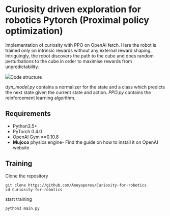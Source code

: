 # Curiosity driven exploration for robotics Pytorch (Proximal policy optimization)
Implementation of curiosity with PPO on OpenAI fetch. Here the robot is trained only on intrinsic rewards without any external reward shaping. Intriguingly, the robot discovers the path to the cube and does random perturbations to the cube in order to maximise rewards from unpredictability.
<td><img src="/images/curiosity.gif></td>

## Code structure
*dyn_model.py* contains a normalizer for the state and a class which predicts the next state given the current state and action. *PPO.py* contains the reinforcement learning algorithm.

## Requirements
- Python3.5+
- PyTorch 0.4.0
- OpenAI Gym ==0.10.8
- **Mujoco** physics engine- Find the guide on how to install it on OpenAI website

## Training
Clone the repository
```
git clone https://github.com/Ameyapores/Curiosity-for-robotics
cd Curiosity-for-robotics
```
start training
```
python3 main.py 
```

